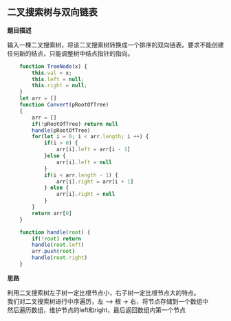 ## 二叉搜索树与双向链表
**题目描述**

输入一棵二叉搜索树，将该二叉搜索树转换成一个排序的双向链表。要求不能创建任何新的结点，只能调整树中结点指针的指向。

```javascript
    function TreeNode(x) {
        this.val = x;
        this.left = null;
        this.right = null;
    }
    let arr = []
    function Convert(pRootOfTree)
    {
        arr = []
        if(!pRootOfTree) return null
        handle(pRootOfTree)
        for(let i = 0; i < arr.length; i ++) {
            if(i > 0) {
                arr[i].left = arr[i - 1]
            }else {
                arr[i].left = null
            }
            if(i < arr.length - 1) {
                arr[i].right = arr[i + 1]
            } else {
                arr[i].right = null
            }
        }
        return arr[0]
    }

    function handle(root) {
        if(!root) return
        handle(root.left)
        arr.push(root)
        handle(root.right)
    }
```

**思路**

利用二叉搜索树左子树一定比根节点小，右子树一定比根节点大的特点。 <br> 
我们对二叉搜索树进行中序遍历，左 —> 根 -> 右，将节点存储到一个数组中 <br> 
然后遍历数组，维护节点的left和right，最后返回数组内第一个节点